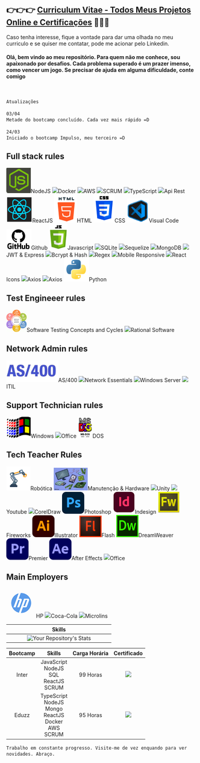 <h2> 👉👉👉 <a href="https://alessandrogeras.github.io/Curriculum">Curriculum Vitae - Todos Meus Projetos Online e Certificações</a> 👀👀👀</h2>
Caso tenha interesse, fique a vontade para dar uma olhada no meu curriculo e se quiser me contatar, pode me acionar pelo Linkedin.<br />

<h4> Olá, bem vindo ao meu repositório. Para quem não me conhece, sou apaixonado por desafios. Cada problema superado é um prazer imenso, como vencer um jogo. Se precisar de ajuda em alguma dificuldade, conte comigo</h4><br />

```
Atualizações

03/04
Metade do bootcamp concluído. Cada vez mais rápido =D

24/03
Iniciado o bootcamp Impulso, meu terceiro =D
```

## Full stack rules<br />
![NodeJS](images/image-20211113125026184.png)NodeJS
<img src="https://miro.medium.com/max/336/0*rmv6pZTW2hfP2XYd.png" width="85px">Docker
<img src="https://t.ctcdn.com.br/eHmBjfca_uBY6QBshhapIl-0LWo=/0x220:900x727/900x506/smart/filters:format(webp)/i544346.jpeg" width="120px">AWS
<img src="https://res.cloudinary.com/practicaldev/image/fetch/s--k4vCWq_J--/c_limit%2Cf_auto%2Cfl_progressive%2Cq_auto%2Cw_880/https://dev-to-uploads.s3.amazonaws.com/uploads/articles/zv2toqc1oa1zv6uhugui.png" width="150px">SCRUM
<img src="https://res.cloudinary.com/practicaldev/image/fetch/s--wePMTOln--/c_imagga_scale,f_auto,fl_progressive,h_420,q_auto,w_1000/https://dev-to-uploads.s3.amazonaws.com/i/cfzcosmrlq7oo4yekrgo.png" width="160px">TypeScript
<img src="https://encrypted-tbn0.gstatic.com/images?q=tbn:ANd9GcRrrHGe-GRedxM5chPDm6AplC0X2gHxvDg4hQ&usqp=CAU" width="85px">Api Rest
<img src="https://github.com/AlessandroGeras/AlessandroGeras/blob/main/images/reactjs.png" width="69px">ReactJS
![HTML](images/image-20211113125410000.png)HTML
![CSS](images/image-20211113125511569.png)CSS
<img src="https://github.com/AlessandroGeras/AlessandroGeras/blob/main/images/image-20211113130529335.png" width="59px">Visual Code
![Github](images/image-20211113232623950.png)Github
<img src="https://github.com/AlessandroGeras/AlessandroGeras/blob/main/images/image-20211113234134511.png" width="49px">Javascript
<img src="https://encrypted-tbn0.gstatic.com/images?q=tbn:ANd9GcRpv6DDHRpfs9VM8CPl8KQkjjQ48BVPNMlRvQ&usqp=CAU" width="99px">SQLite
<img src="https://encrypted-tbn0.gstatic.com/images?q=tbn:ANd9GcTTQ9kJl-IL3viOoMuXVg8LcL-y-vGFY3pNzQ&usqp=CAU" width="129px">Sequelize
<img src="https://encrypted-tbn0.gstatic.com/images?q=tbn:ANd9GcQrk3CoKA9O3tEdfksRDVK4k3SnxOR13_gg3A&usqp=CAU" width="99px">MongoDB
<img src="https://encrypted-tbn0.gstatic.com/images?q=tbn:ANd9GcQqqpzok9nuKWg8XunUpmlgr9dvGxqbWZ3Lfg&usqp=CAU" width="159px">JWT & Express
<img src="https://i.ytimg.com/vi/r1Iygf-rRdE/maxresdefault.jpg" width="159px">Bcrypt & Hash
<img src="https://res.cloudinary.com/practicaldev/image/fetch/s--xNN3N2qj--/c_limit%2Cf_auto%2Cfl_progressive%2Cq_auto%2Cw_880/https://dev-to-uploads.s3.amazonaws.com/uploads/articles/lfeb29tti4oe0efwgu65.jpeg" width="209px">Regex
<img src="https://quintagroup.com/services/web-design/responsive-website-design.png" width="159px">Mobile Responsive
<img src="https://res.cloudinary.com/practicaldev/image/fetch/s--RQF7UfFs--/c_imagga_scale,f_auto,fl_progressive,h_900,q_auto,w_1600/https://dev-to-uploads.s3.amazonaws.com/uploads/articles/2ucc7xyvobyaypil1b77.jpg" width="129px">React Icons
<img src="https://i.morioh.com/210119/4aff2bd0.webp" width="129px">Axios
<img src="https://miro.medium.com/max/1000/1*BFoC90U7sk6Tn9KGeabX6w.png" width="129px">Axios
![Python](images/image-20211113122258724.png)Python


## Test Engineeer rules<br />
![AS/400](images/test.png)Software Testing Concepts and Cycles
<img src="https://encrypted-tbn0.gstatic.com/images?q=tbn:ANd9GcQYXzLf6XO-50SPLY9vYYGv60OIlvwf_YLxjA&usqp=CAU" width="59px">Rational Software

## Network Admin rules<br />
![AS/400](images/image-20211113214545596.png)AS/400
<img src="https://images-na.ssl-images-amazon.com/images/I/51wrfkuAg-L._SX397_BO1,204,203,200_.jpg" width="39px">Network Essentials
<img src="https://encrypted-tbn0.gstatic.com/images?q=tbn:ANd9GcTy2qhttps://miro.medium.com/max/1000/1*BFoC90U7sk6Tn9KGeabX6w.pngNCnObHq9ikLKK2QLVJVSU5ypxw&usqp=CAU" width="175px">Windows Server
<img src="https://encrypted-tbn0.gstatic.com/images?q=tbn:ANd9GcSiKmB9Zu9PF_BAlRpQ1a2Xm2vEy0TNN75PMu5YfUWlsWxF7kTKmCVD8g9L9z6lqm94TCE&usqp=CAU" width="55px">ITIL

## Support Technician rules<br />
![Windows](images/image-20211113213944803.png)Windows
<img src="https://encrypted-tbn0.gstatic.com/images?q=tbn:ANd9GcTJHkOjZlqnTcS52gvJkl2uHfzug2SjhREDvw&usqp=CAU" width="110">Office
<img src="https://github.com/AlessandroGeras/AlessandroGeras/blob/main/images/image-20211113213905917.png" width="39px">DOS

## Tech Teacher Rules<br />
![Robótica](images/ro.png)Robótica
<img src="https://github.com/AlessandroGeras/AlessandroGeras/blob/main/images/manutencao.jpeg" width="90px">Manutenção & Hardware
<img src="https://encrypted-tbn0.gstatic.com/images?q=tbn:ANd9GcR16D_IzjWs38RV67p33vKnU7MJ4rqsII6b0g&usqp=CAU" width="59px">Unity
<img src="https://encrypted-tbn0.gstatic.com/images?q=tbn:ANd9GcSX4dE8nrbQwNZptX8nH6W9QtMzRLFVxl1uUg&usqp=CAU" width="99px">Youtube
<img src="https://encrypted-tbn0.gstatic.com/images?q=tbn:ANd9GcTxyqU7EUINulzWSRBmd5ESiuOMikKKlj0rgA&usqp=CAU" width="85px">CorelDraw
<img src="https://github.com/AlessandroGeras/AlessandroGeras/blob/main/images/photoshop.png" width="59px">Photoshop
<img src="https://github.com/AlessandroGeras/AlessandroGeras/blob/main/images/indesign.png" width="59px">Indesign
<img src="https://github.com/AlessandroGeras/AlessandroGeras/blob/main/images/fireworks.jpeg" width="59px">Fireworks
<img src="https://github.com/AlessandroGeras/AlessandroGeras/blob/main/images/illustrator.png" width="59px">Illustrator
<img src="https://github.com/AlessandroGeras/AlessandroGeras/blob/main/images/flash.jpeg" width="59px">Flash
<img src="https://github.com/AlessandroGeras/AlessandroGeras/blob/main/images/dw.png" width="59x">DreamWeaver
<img src="https://github.com/AlessandroGeras/AlessandroGeras/blob/main/images/premiere.png" width="59x">Premier
<img src="https://github.com/AlessandroGeras/AlessandroGeras/blob/main/images/aftereffects.png" width="59x">After Effects
<img src="https://encrypted-tbn0.gstatic.com/images?q=tbn:ANd9GcTJHkOjZlqnTcS52gvJkl2uHfzug2SjhREDvw&usqp=CAU" width="110">Office

## Main Employers<br />
![HP](images/hp1.png)HP
<img src="https://encrypted-tbn0.gstatic.com/images?q=tbn:ANd9GcS2up5dUHXjboKSvgMkFLM4iPt2W_S9FlMyrQ&usqp=CAU" width="89x">Coca-Cola
<img src="https://encrypted-tbn0.gstatic.com/images?q=tbn:ANd9GcRBpqatqiwWmAUtEapEQy1-wCBoVIKrDdsmTg&usqp=CAU" width="67x">Microlins


| | **Skills**| |
| :---: |  :---: |  :---: |
|  &nbsp; &nbsp; &nbsp; &nbsp; &nbsp; | ![Your Repository's Stats](https://github-readme-stats.vercel.app/api/top-langs/?username=AlessandroGeras&theme=blue-green) |  &nbsp; &nbsp; &nbsp; &nbsp; &nbsp; |


|**Bootcamp** | **Skills**| **Carga Horária** |**Certificado**|
| :---: |  :---: |  :---: |  :---: |
|  Inter | JavaScript <br />NodeJS <br /> SQL <br /> ReactJS <br /> SCRUM|  99 Horas |<img src="https://hermes.digitalinnovation.one/certificates/cover/469750BC.jpg" width="110"> |
|  Eduzz | TypeScript <br />NodeJS <br /> Mongo <br /> ReactJS <br /> Docker <BR /> AWS <br /> SCRUM|  95 Horas |<img src="https://hermes.digitalinnovation.one/certificates/cover/1DD74DD4.jpg" width="110"> |

```Trabalho
Trabalho em constante progresso. Visite-me de vez enquando para ver novidades. Abraço.
```
